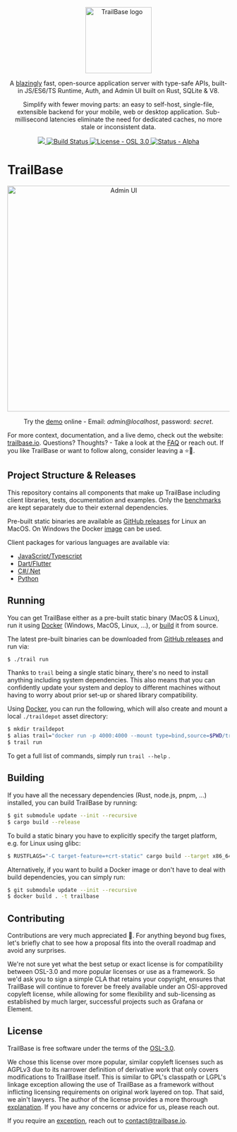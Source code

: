 <p align="center">
  <a href="https://trailbase.io" target="_blank">
    <picture>
      <img alt="TrailBase logo" width="150" src="https://raw.githubusercontent.com/trailbaseio/trailbase/refs/heads/main/assets/logo.svg" />
    </picture>
  </a>
</p>

<p align="center">
  A <a href="https://trailbase.io/reference/benchmarks/">blazingly</a> fast,
  open-source application server with type-safe APIs, built-in JS/ES6/TS
  Runtime, Auth, and Admin UI built on Rust, SQLite & V8.
<p>

<p align="center">
  Simplify with fewer moving parts: an easy to self-host, single-file,
  extensible backend for your mobile, web or desktop application.
  Sub-millisecond latencies eliminate the need for dedicated caches, no more
  stale or inconsistent data.
<p>

<p align="center">
  <a href="https://github.com/trailbaseio/trailbase/stargazers/">
    <img src="https://img.shields.io/github/stars/trailbaseio/trailbase?style=social&label=Star" />
  </a>
  <a href="https://github.com/trailbaseio/trailbase/actions?query=branch%3Amain">
    <img src="https://github.com/trailbaseio/trailbase/actions/workflows/test.yml/badge.svg?branch=main" alt="Build Status">
  </a>
  <a href="https://github.com/trailbaseio/trailbase/blob/main/LICENSE">
    <img src="https://img.shields.io/badge/license-OSL_3.0-blue" alt="License - OSL 3.0">
  </a>
  <a href="https://trailbase.io/reference/roadmap/">
    <img src="https://img.shields.io/badge/status-alpha-orange" alt="Status - Alpha">
  </a>
</p>

# TrailBase

<p align="center">
  <a href="https://demo.trailbase.io/_/admin" target="_blank">
    <picture>
      <img alt="Admin UI" width="512" src="https://raw.githubusercontent.com/trailbaseio/trailbase/refs/heads/main/docs/src/assets/screenshot.webp" />
    </picture>
  </a>
</p>

<p align="center">
  Try the <a href="https://demo.trailbase.io/_/admin" target="_blank">demo</a> online - Email: <em>admin@localhost</em>, password: <em>secret</em>.
</p>

For more context, documentation, and a live demo, check out the website:
[trailbase.io](https://trailbase.io).
Questions? Thoughts? - Take a look at the
[FAQ](https://trailbase.io/reference/faq/) or reach out.
If you like TrailBase or want to follow along, consider leaving a ⭐🙏.

## Project Structure & Releases

This repository contains all components that make up TrailBase including client
libraries, tests, documentation and examples.
Only the [benchmarks](https://github.com/trailbaseio/trailbase-benchmark) are
kept separately due to their external dependencies.

Pre-built static binaries are available as [GitHub
releases](https://github.com/trailbaseio/trailbase/releases/) for Linux an
MacOS.
On Windows the Docker [image](https://hub.docker.com/r/trailbase/trailbase) can
be used.

Client packages for various languages are available via:

- [JavaScript/Typescript](https://www.npmjs.com/package/trailbase)
- [Dart/Flutter](https://pub.dev/packages/trailbase)
- [C#/.Net](https://www.nuget.org/packages/TrailBase/)
- [Python](https://pypi.org/project/trailbase/)

## Running

You can get TrailBase either as a pre-built static binary (MacOS &
Linux), run it using [Docker](https://hub.docker.com/r/trailbase/trailbase)
(Windows, MacOS, Linux, ...), or [build](#building) it from source.

The latest pre-built binaries can be downloaded from [GitHub
releases](https://github.com/trailbaseio/trailbase/releases/) and run via:

```bash
$ ./trail run
```

Thanks to `trail` being a single static binary, there's no need to install
anything including system dependencies.
This also means that you can confidently update your system and deploy to
different machines without having to worry about prior set-up or shared
library compatibility.

Using [Docker](https://hub.docker.com/r/trailbase/trailbase), you can run the
following, which will also create and mount a local `./traildepot` asset
directory:

```bash
$ mkdir traildepot
$ alias trail="docker run -p 4000:4000 --mount type=bind,source=$PWD/traildepot,target=/app/traildepot trailbase/trailbase /app/trail"
$ trail run
```

To get a full list of commands, simply run `trail --help` .

## Building

If you have all the necessary dependencies (Rust, node.js, pnpm, ...)
installed, you can build TrailBase by running:

```bash
$ git submodule update --init --recursive
$ cargo build --release
```

To build a static binary you have to explicitly specify the target platform,
e.g. for Linux using glibc:

```bash
$ RUSTFLAGS="-C target-feature=+crt-static" cargo build --target x86_64-unknown-linux-gnu --release
```

Alternatively, if you want to build a Docker image or don't have to deal with
build dependencies, you can simply run:

```bash
$ git submodule update --init --recursive
$ docker build . -t trailbase
```

## Contributing

Contributions are very much appreciated 🙏. For anything beyond bug fixes,
let's briefly chat to see how a proposal fits into the overall roadmap and
avoid any surprises.

We're not sure yet what the best setup or exact license is for compatibility
between OSL-3.0 and more popular licenses or use as a framework.
So we'd ask you to sign a simple CLA that retains your copyright, ensures that
TrailBase will continue to forever be freely available under an OSI-approved
copyleft license, while allowing for some flexibility and sub-licensing as
established by much larger, successful projects such as Grafana or Element.

## License

TrailBase is free software under the terms of the [OSL-3.0](LICENSE).

We chose this license over more popular, similar copyleft licenses such as
AGPLv3 due to its narrower definition of derivative work that only covers
modifications to TrailBase itself. This is similar to GPL's classpath or LGPL's
linkage exception allowing the use of TrailBase as a framework without
inflicting licensing requirements on original work layered on top.
That said, we ain't lawyers. The author of the license provides a more thorough
[explanation](https://rosenlaw.com/OSL3.0-explained.htm). If you have any
concerns or advice for us, please reach out.

If you require an
[exception](https://www.gnu.org/philosophy/selling-exceptions.html), reach out
to contact@trailbase.io.

